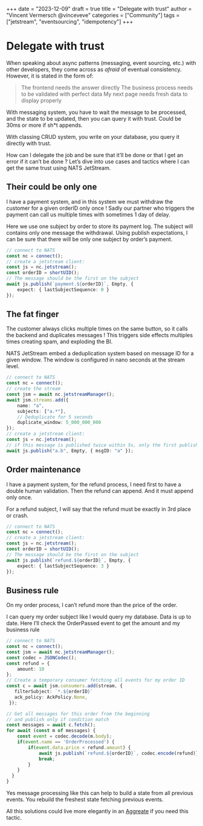 +++
date = "2023-12-09"
draft = true
title = "Delegate with trust"
author = "Vincent Vermersch @vinceveve"
categories = ["Community"]
tags = ["jetstream", "eventsourcing", "idempotency"]
+++
# Delegate with trust

When speaking about async patterns (messaging, event sourcing, etc.) with other developers, they come across as *afraid* of eventual consistency. However, it is stated in the form of:
> The frontend needs the answer directly
> The business process needs to be validated with perfect data
> My next page needs fresh data to display properly

With messaging system, you have to wait the message to be processed, and the state to be updated, then you can query it with trust. Could be 30ms or more if sh*t appends.

With classing CRUD system, you write on your database, you query it directly with trust.

How can I delegate the job and be sure that it’ll be done or that I get an error if it can’t be done ?
Let’s dive into use cases and tactics where I can get the same trust using NATS JetStream.

## Their could be only one
I have a payment system, and in this system we must withdraw the customer for a given orderID only once !
Sadly our partner who triggers the payment can call us multiple times with sometimes 1 day of delay.

Here we use one subject by order to store its payment log.
The subject will contains only one message the withdrawal.
Using publish expectations, I can be sure that there will be only one subject by order’s payment.

```typescript
// connect to NATS
const nc = connect();
// create a jetstream client:
const js = nc.jetstream();
const orderID = shortUID();
// The message should be the first on the subject
await js.publish(`payment.${orderID}`, Empty, {
	expect: { lastSubjectSequence: 0 }
});
```

## The fat finger
The customer always clicks multiple times on the same button, so it calls the backend and duplicates messages !
This triggers side effects multiples times creating spam, and exploding the BI.

NATS JetStream embed a deduplication system based on message ID for a given window. The window is configured in nano seconds at the stream level.

```typescript
// connect to NATS
const nc = connect();
// create the stream
const jsm = await nc.jetstreamManager();
await jsm.streams.add({
	name: "a",
	subjects: ["a.*"],
	// Deduplicate for 5 seconds
	duplicate_window: 5_000_000_000
});
// create a jetstream client:
const js = nc.jetstream();
// if this message is published twice within 5s, only the first published will be stored
await js.publish("a.b", Empty, { msgID: "a" });
```

## Order maintenance
I have a payment system, for the refund process, I need first to have a double human validation. Then the refund can append. And it must append only once.

For a refund subject, I will say that the refund must be exactly in 3rd place or crash.
```typescript
// connect to NATS
const nc = connect();
// create a jetstream client:
const js = nc.jetstream();
const orderID = shortUID();
// The message should be the first on the subject
await js.publish(`refund.${orderID}`, Empty, {
	expect: { lastSubjectSequence: 3 }
});
```


## Business rule
On my order process, I can’t refund more than the price of the order.

I can query my order subject like I would query my database. Data is up to date.
Here I’ll check the OrderPassed event to get the amount and my business rule

```typescript
// connect to NATS
const nc = connect();
const jsm = await nc.jetstreamManager();
const codec = JSONCodec();
const refund = {
	amount: 10
};
// Create a temporary consumer fetching all events for my order ID
const c = await jsm.consumers.add(stream, {
   filterSubject: `*.${orderID}`
   ack_policy: AckPolicy.None,
 });

// Get all messages for this order from the beginning
// and publish only if condition match
const messages = await c.fetch();
for await (const m of messages) {
	const event = codec.decode(m.body);
	if(event.name == 'OrderProcessed') {
		if(event.data.price < refund.amount) {
			await js.publish(`refund.${orderID}`, codec.encode(refund)})
			break;
		}
	}
  }
}
```
Yes message processing like this can help to build a state from all previous events. You rebuild the freshest state fetching previous events.

All this solutions could live more elegantly in an [Aggreate](https://domaincentric.net/blog/event-sourcing-aggregates-vs-projections) if you need this tactic.
